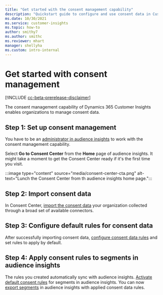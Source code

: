 ```yaml
---
title: "Get started with the consent management capability"
description: "Quickstart guide to configure and use consent data in Customer Insights."
ms.date: 10/30/2021
ms.service: customer-insights
ms.topic: how-to
author: smithy7
ms.author: smithc
ms.reviewer: mhart
manager: shellyha
ms.custom: intro-internal
---
```


# Get started with consent management

[!INCLUDE [cc-beta-prerelease-disclaimer](includes/cc-beta-prerelease-disclaimer.md)]

The consent management capability of Dynamics 365 Customer Insights enables organizations to manage consent data.

## Step 1: Set up consent management

You have to be an [administrator in audience insights](../audience-insights/permissions.md) to work with the consent management capability.

Select **Go to Consent Center** from the **Home** page of audience insights. It might take a moment to get the Consent Center ready if it's the first time you visit. 

:::image type="content" source="media/consent-center-cta.png" alt-text="Lunch the Consent Center from th audience insights home page.":::

## Step 2: Import consent data

In Consent Center, [import the consent data](import-consent-data.md) your organization collected through a broad set of available connectors.

## Step 3: Configure default rules for consent data

After successfully importing consent data, [configure consent data rules](set-consent-rules.md) and set rules to apply by default.

## Step 4: Apply consent rules to segments in audience insights

The rules you created automatically sync with audience insights. [Activate default consent rules](../audience-insights/activate-consent.md) for segments in audience insights. You can now [export segments](../audience-insights/export-destinations.md) in audience insights with applied consent data rules.